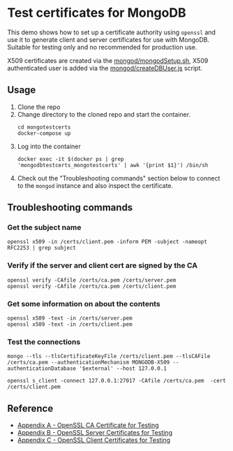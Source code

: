 # Test certificates for MongoDB

This demo shows how to set up a certificate authority using `openssl` and use it to generate client and server certificates for use with MongoDB. Suitable for testing only and no recommended for production use.

X509 certificates are created via the [mongod/mongodSetup.sh](mongod/mongodSetup.sh), X509 authenticated user is added via the [mongod/createDBUser.js](mongod/createDBUser.js) script.

## Usage

1. Clone the repo
1. Change directory to the cloned repo and start the container.
   ```
   cd mongotestcerts
   docker-compose up
   ```
1. Log into the container
   ```
   docker exec -it $(docker ps | grep 'mongodbtestcerts_mongotestcerts' | awk '{print $1}') /bin/sh
   ```
1. Check out the "Troubleshooting commands" section below to connect to the `mongod` instance and also inspect the certificate.

## Troubleshooting commands

### Get the subject name
```
openssl x509 -in /certs/client.pem -inform PEM -subject -nameopt RFC2253 | grep subject
```

### Verify if the server and client cert are signed by the CA
```
openssl verify -CAfile /certs/ca.pem /certs/server.pem
openssl verify -CAfile /certs/ca.pem /certs/client.pem
```

### Get some information on about the contents
```
openssl x509 -text -in /certs/server.pem
openssl x509 -text -in /certs/client.pem
```

### Test the connections
```
mongo --tls --tlsCertificateKeyFile /certs/client.pem --tlsCAFile /certs/ca.pem --authenticationMechanism MONGODB-X509 --authenticationDatabase '$external' --host 127.0.0.1

openssl s_client -connect 127.0.0.1:27017 -CAfile /certs/ca.pem  -cert /certs/client.pem
```

## Reference

- [Appendix A - OpenSSL CA Certificate for Testing](https://docs.mongodb.com/manual/appendix/security/appendixA-openssl-ca/)
- [Appendix B - OpenSSL Server Certificates for Testing](https://docs.mongodb.com/manual/appendix/security/appendixB-openssl-server/)
- [Appendix C - OpenSSL Client Certificates for Testing](https://docs.mongodb.com/manual/appendix/security/appendixC-openssl-client/)
